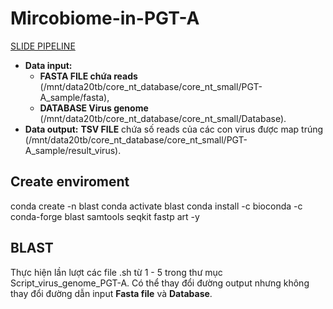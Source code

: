 # Mircobiome-in-PGT-A

[SLIDE PIPELINE](https://docs.google.com/presentation/d/1d2WFg5x-Rt7lxNffcPU7t_VxyPxcVsq2h_iFGM67HQ8/edit?usp=sharing)

- **Data input:**
    + **FASTA FILE chứa reads** (/mnt/data20tb/core_nt_database/core_nt_small/PGT-A_sample/fasta),
    + **DATABASE Virus genome** (/mnt/data20tb/core_nt_database/core_nt_small/Database).
- **Data output:** **TSV FILE** chứa số reads của các con virus được map trúng (/mnt/data20tb/core_nt_database/core_nt_small/PGT-A_sample/result_virus).

## Create enviroment
conda create -n blast conda activate blast conda install -c bioconda -c conda-forge blast samtools seqkit fastp art -y

## BLAST
Thực hiện lần lượt các file .sh từ 1 - 5 trong thư mục Script_virus_genome_PGT-A.
Có thể thay đổi đường output nhưng không thay đổi đường dẫn input **Fasta file** và **Database**.
